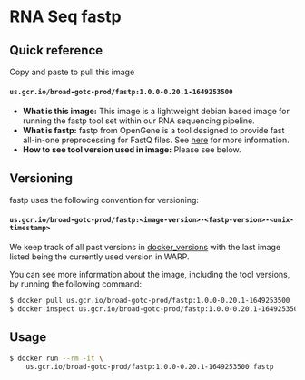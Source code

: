 # RNA Seq fastp

## Quick reference

Copy and paste to pull this image

#### `us.gcr.io/broad-gotc-prod/fastp:1.0.0-0.20.1-1649253500`

- __What is this image:__ This image is a lightweight debian based image for running the fastp tool set within our RNA sequencing pipeline.
- __What is fastp:__ fastp from OpenGene is a tool designed to provide fast all-in-one preprocessing for FastQ files. See [here](https://github.com/OpenGene/fastp) for more information.
- __How to see tool version used in image:__ Please see below.

## Versioning

fastp uses the following convention for versioning:

#### `us.gcr.io/broad-gotc-prod/fastp:<image-version>-<fastp-version>-<unix-timestamp>` 

We keep track of all past versions in [docker_versions](docker_versions.tsv) with the last image listed being the currently used version in WARP.

You can see more information about the image, including the tool versions, by running the following command:

```bash
$ docker pull us.gcr.io/broad-gotc-prod/fastp:1.0.0-0.20.1-1649253500
$ docker inspect us.gcr.io/broad-gotc-prod/fastp:1.0.0-0.20.1-1649253500
```

## Usage

```bash
$ docker run --rm -it \
    us.gcr.io/broad-gotc-prod/fastp:1.0.0-0.20.1-1649253500 fastp
```